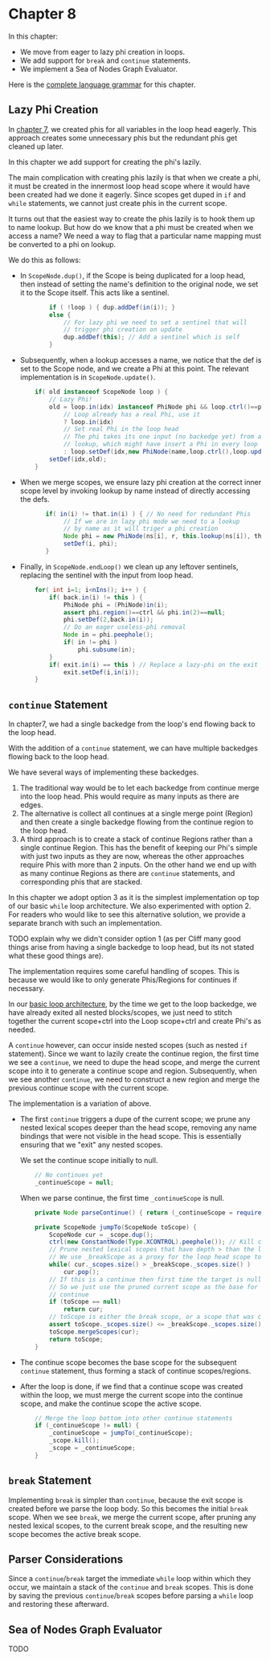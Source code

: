 # Chapter 8

In this chapter:

* We move from eager to lazy phi creation in loops.
* We add support for `break` and `continue` statements.
* We implement a Sea of Nodes Graph Evaluator.

Here is the [complete language grammar](docs/08-grammar.md) for this chapter.

## Lazy Phi Creation

In [chapter 7](../chapter07/README.md), we created phis for all variables in the loop head eagerly. This approach creates some unnecessary 
phis but the redundant phis get cleaned up later.

In this chapter we add support for creating the phi's lazily. 

The main complication with creating phis lazily is that when we create a phi, it must be created in the innermost loop head scope where
it would have been created had we done it eagerly. Since scopes get duped in `if` and `while` statements, we cannot just create phis
in the current scope.

It turns out that the easiest way to create the phis lazily is to hook them up to name lookup. But how do we know that a phi must be
created when we access a name? We need a way to flag that a particular name mapping must be converted to a phi on lookup.

We do this as follows:

* In `ScopeNode.dup()`, if the Scope is being duplicated for a loop head, then instead of setting the name's definition to the original node, we set it to the Scope itself. This acts like a sentinel.

    ```java
            if ( !loop ) { dup.addDef(in(i)); }
            else {
                // For lazy phi we need to set a sentinel that will
                // trigger phi creation on update
                dup.addDef(this); // Add a sentinel which is self
            }
    ```

* Subsequently, when a lookup accesses a name, we notice that the def is set to the Scope node, and we create a Phi at this point. The relevant implementation is in `ScopeNode.update()`.

    ```java
        if( old instanceof ScopeNode loop ) {
            // Lazy Phi!
            old = loop.in(idx) instanceof PhiNode phi && loop.ctrl()==phi.region()
                // Loop already has a real Phi, use it
                ? loop.in(idx)
                // Set real Phi in the loop head
                // The phi takes its one input (no backedge yet) from a recursive
                // lookup, which might have insert a Phi in every loop nest.
                : loop.setDef(idx,new PhiNode(name,loop.ctrl(),loop.update(name,null,nestingLevel),null).peephole());
            setDef(idx,old);
        }
    ```

* When we merge scopes, we ensure lazy phi creation at the correct inner scope level by invoking lookup by name instead of directly accessing the defs.

    ```java
           if( in(i) != that.in(i) ) { // No need for redundant Phis
                // If we are in lazy phi mode we need to a lookup
                // by name as it will triger a phi creation
                Node phi = new PhiNode(ns[i], r, this.lookup(ns[i]), that.lookup(ns[i])).peephole();
                setDef(i, phi);
           }
    ```

* Finally, in `ScopeNode.endLoop()` we clean up any leftover sentinels, replacing the sentinel with the input from loop head.

    ```java
        for( int i=1; i<nIns(); i++ ) {
            if( back.in(i) != this ) {
                PhiNode phi = (PhiNode)in(i);
                assert phi.region()==ctrl && phi.in(2)==null;
                phi.setDef(2,back.in(i));
                // Do an eager useless-phi removal
                Node in = phi.peephole();
                if( in != phi )
                    phi.subsume(in);
            }
            if( exit.in(i) == this ) // Replace a lazy-phi on the exit path also
                exit.setDef(i,in(i));
        }
    ```

## `continue` Statement

In chapter7, we had a single backedge from the loop's end flowing back to the loop head. 

With the addition of a `continue` statement, we can have multiple backedges flowing back to the loop head. 

We have several ways of implementing these backedges.

1. The traditional way would be to let each backedge from continue merge into the loop head. Phis would require as many inputs as there are edges.
2. The alternative is collect all continues at a single merge point (Region) and then create a single backedge flowing from the continue region to the loop head. 
3. A third approach is to create a stack of continue Regions rather than a single continue Region. This has the benefit of keeping our Phi's simple with just two inputs as they are now, whereas the other approaches require Phis with more than 2 inputs. On the other hand we end up with as many continue Regions as there are `continue` statements, and corresponding phis that are stacked.

In this chapter we adopt option 3 as it is the simplest implementation op top of our basic `while` loop architecture.
We also experimented with option 2. For readers who would like to see this alternative solution, we provide a separate branch with such an implementation.

TODO explain why we didn't consider option 1 (as per Cliff many good things arise from having a single backedge to loop head, but its not stated what these good things are).

The implementation requires some careful handling of scopes. This is because we would like to only generate Phis/Regions for continues if necessary.

In our [basic loop architecture](../chapter07/README.md), by the time we get to the loop backedge, we have already exited all nested blocks/scopes, we just need to stitch together the
current scope+ctrl into the Loop scope+ctrl and create Phi's as needed.

A `continue` however, can occur inside nested scopes (such as nested `if` statement). Since we want to lazily create the continue region, the first time
we see a `continue`, we need to dupe the head scope, and merge the current scope into it to generate a continue scope and region. Subsequently, when we 
see another `continue`, we need to construct a new region and merge the previous continue scope with the current scope.

The implementation is a variation of above.

* The first `continue` triggers a dupe of the current scope; we prune any nested lexical 
scopes deeper than the head scope, removing any name bindings that were not visible in the head scope. This is essentially ensuring that we "exit" any nested scopes.

    We set the continue scope initially to null.

    ```java
        // No continues yet
        _continueScope = null;
    ```
    When we parse continue, the first time `_continueScope` is null.

    ```java
        private Node parseContinue() { return (_continueScope = require(jumpTo( _continueScope ),";"));  }

        private ScopeNode jumpTo(ScopeNode toScope) {
            ScopeNode cur = _scope.dup();
            ctrl(new ConstantNode(Type.XCONTROL).peephole()); // Kill current scope
            // Prune nested lexical scopes that have depth > than the loop head
            // We use _breakScope as a proxy for the loop head scope to obtain the depth
            while( cur._scopes.size() > _breakScope._scopes.size() )
                cur.pop();
            // If this is a continue then first time the target is null
            // So we just use the pruned current scope as the base for the
            // continue
            if (toScope == null)
                return cur;
            // toScope is either the break scope, or a scope that was created here
            assert toScope._scopes.size() <= _breakScope._scopes.size();
            toScope.mergeScopes(cur);
            return toScope;
        }
    ```
  
* The continue scope becomes the base scope for the subsequent `continue` statement, thus forming a stack of continue scopes/regions. 
* After the loop is done, if we find that a continue scope was created within the loop, we must merge the current scope into the continue scope, and make the continue scope the active scope.

    ```java
        // Merge the loop bottom into other continue statements
        if (_continueScope != null) {
            _continueScope = jumpTo(_continueScope);
            _scope.kill();
            _scope = _continueScope;
        }
    ```

## `break` Statement

Implementing `break` is simpler than `continue`, because the exit scope is created before we parse the loop body. So this becomes the initial `break` scope.
When we see `break`, we merge the current scope, after pruning any nested lexical scopes, to the current break scope, and the resulting new scope becomes
the active break scope.

## Parser Considerations

Since a `continue`/`break` target the immediate `while` loop within which they occur, we maintain a stack of the `continue` and `break` scopes.
This is done by saving the previous `continue`/`break` scopes before parsing a `while` loop and restoring these afterward.

## Sea of Nodes Graph Evaluator

TODO